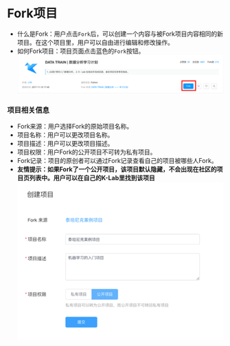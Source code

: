# Fork项目
* 什么是Fork：用户点击`Fork`后，可以创建一个内容与被Fork项目内容相同的新项目。在这个项目里，用户可以自由进行编辑和修改操作。
* 如何Fork项目：项目页面点击蓝色的`Fork`按钮。
  ![image description](/image/how-to-fork.png)
### 项目相关信息
* Fork来源：用户选择Fork的原始项目名称。
* 项目名称：用户可以更改项目名称。
* 项目描述：用户可以更改项目描述。
* 项目权限：用户Fork的公开项目不可转为私有项目。
* Fork记录：项目的原创者可以通过Fork记录查看自己的项目被哪些人Fork。
* **友情提示：如果Fork了一个公开项目，该项目默认隐藏，不会出现在社区的项目页列表中。用户可以在自己的K-Lab里找到该项目**
  ![image description](/image/fork-project.png)
